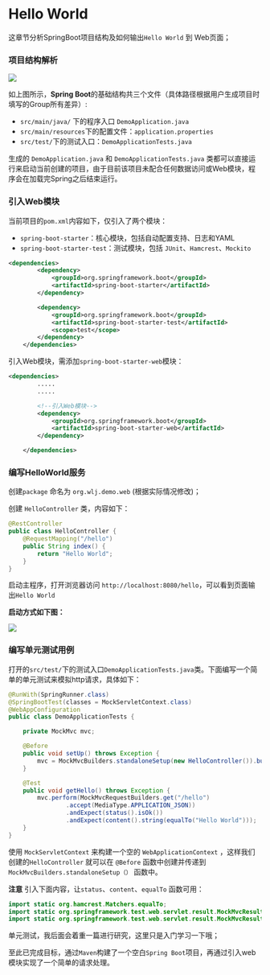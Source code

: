 # Hello World

这章节分析SpringBoot项目结构及如何输出`Hello World` 到 Web页面；

### 项目结构解析

![](https://ws3.sinaimg.cn/large/006tNc79ly1frr6o3epftj30wr0cdt94.jpg)

如上图所示，**Spring Boot**的基础结构共三个文件（具体路径根据用户生成项目时填写的Group所有差异）:

* `src/main/java/` 下的程序入口 `DemoApplication.java`
* `src/main/resources`下的配置文件：`application.properties`
* `src/test/`下的测试入口：`DemoApplicationTests.java`

生成的 `DemoApplication.java` 和 `DemoApplicationTests.java` 类都可以直接运行来启动当前创建的项目，由于目前该项目未配合任何数据访问或Web模块，程序会在加载完Spring之后结束运行。

### 引入Web模块

当前项目的`pom.xml`内容如下，仅引入了两个模块：

* `spring-boot-starter`：核心模块，包括自动配置支持、日志和YAML
* `spring-boot-starter-test`：测试模块，包括 `JUnit`、`Hamcrest`、`Mockito`

```xml
<dependencies>
        <dependency>
            <groupId>org.springframework.boot</groupId>
            <artifactId>spring-boot-starter</artifactId>
        </dependency>

        <dependency>
            <groupId>org.springframework.boot</groupId>
            <artifactId>spring-boot-starter-test</artifactId>
            <scope>test</scope>
        </dependency>
    </dependencies>
```

引入Web模块，需添加`spring-boot-starter-web`模块：

```xml
<dependencies>
        .....
    	.....

        <!--引入Web模块-->
        <dependency>
            <groupId>org.springframework.boot</groupId>
            <artifactId>spring-boot-starter-web</artifactId>
        </dependency>

    </dependencies>
```

### 编写HelloWorld服务

创建`package` 命名为 `org.wlj.demo.web` (根据实际情况修改)；

创建 `HelloController` 类，内容如下：

```java
@RestController
public class HelloController {
    @RequestMapping("/hello")
    public String index() {
        return "Hello World";
    }
}
```

启动主程序，打开浏览器访问 `http://localhost:8080/hello`，可以看到页面输出`Hello World`

**启动方式如下图：**

![](https://ws2.sinaimg.cn/large/006tNc79ly1frr77y2629j30ph0a33yt.jpg)

### 编写单元测试用例



打开的`src/test/`下的测试入口`DemoApplicationTests.java`类。下面编写一个简单的单元测试来模拟http请求，具体如下：

```java
@RunWith(SpringRunner.class)
@SpringBootTest(classes = MockServletContext.class)
@WebAppConfiguration
public class DemoApplicationTests {

    private MockMvc mvc;

    @Before
    public void setUp() throws Exception {
        mvc = MockMvcBuilders.standaloneSetup(new HelloController()).build();
    }

    @Test
    public void getHello() throws Exception {
    	mvc.perform(MockMvcRequestBuilders.get("/hello")
                .accept(MediaType.APPLICATION_JSON))
                .andExpect(status().isOk())
                .andExpect(content().string(equalTo("Hello World")));
    }
}
```

使用 `MockServletContext` 来构建一个空的 `WebApplicationContext` ，这样我们创建的`HelloController` 就可以在 `@Before` 函数中创建并传递到 `MockMvcBuilders.standaloneSetup（）` 函数中。

**注意** 引入下面内容，让`status`、`content`、`equalTo` 函数可用：

```java
import static org.hamcrest.Matchers.equalTo;
import static org.springframework.test.web.servlet.result.MockMvcResultMatchers.content;
import static org.springframework.test.web.servlet.result.MockMvcResultMatchers.status;
```

单元测试，我后面会着重一篇进行研究，这里只是入门学习一下哦；

至此已完成目标，通过`Maven`构建了一个空白`Spring Boot`项目，再通过引入web模块实现了一个简单的请求处理。
